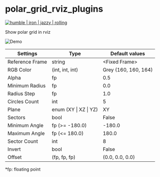 # polar_grid_rviz_plugins

[![humble | iron | jazzy | rolling](https://github.com/HuaTsai/polar_grid_rviz_plugins/actions/workflows/ros2.yml/badge.svg)](https://github.com/HuaTsai/polar_grid_rviz_plugins/actions/workflows/ros2.yml)

Show polar grid in rviz

![Demo](docs/demo.gif)

| Settings        | Type                  | Default values       |
| --------------- | --------------------- | -------------------- |
| Reference Frame | string                | \<Fixed Frame\>      |
| RGB Color       | (int, int, int)       | Grey (160, 160, 164) |
| Alpha           | fp                    | 0.5                  |
| Minimum Radius  | fp                    | 0.0                  |
| Radius Step     | fp                    | 1.0                  |
| Circles Count   | int                   | 5                    |
| Plane           | enum (XY \| XZ \| YZ) | XY                   |
| Sectors         | bool                  | False                |
| Minimum Angle   | fp (>= -180.0)        | -180.0               |
| Maximum Angle   | fp (<= 180.0)         | 180.0                |
| Sector Count    | int                   | 8                    |
| Invert          | bool                  | False                |
| Offset          | (fp, fp, fp)          | (0.0, 0.0, 0.0)      |

\*fp: floating point
